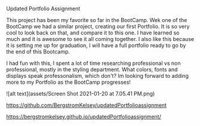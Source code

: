 Updated Portfolio Assignment

This project has been my favorite so far in the BootCamp. Wek one of the BootCamp we had a similar project, creating our first Portfolio. It is so very cool to look back on that, and compare it to this one. I have learned so much and it is awesome to see it all coming together. I also like this because it is setting me up for graduation, I will have a full portfolio ready to go by the end of this Bootcamp.

I had fun with this, I spent a lot of time researching professional vs non professional, mostly in the styling department. What colors, fonts and displays speak professonalism, which don't? Im looking forward to adding more to my Portfolio as the BootCamp progresses!

![alt text](assets/Screen Shot 2021-01-20 at 7.05.41 PM.png) 



https://github.com/BergstromKelsey/updatedPortfolioassignment

https://bergstromkelsey.github.io/updatedPortfolioassignment/

